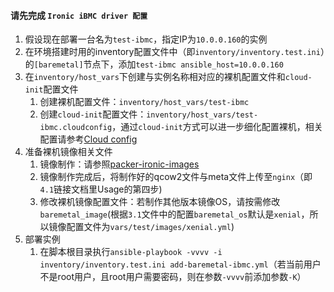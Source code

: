 #### 请先完成 `Ironic iBMC driver 配置`

1. 假设现在部署一台名为`test-ibmc`，指定IP为`10.0.0.160`的实例
2. 在环境搭建时用的inventory配置文件中（即`inventory/inventory.test.ini`）的`[baremetal]`节点下，添加`test-ibmc ansible_host=10.0.0.160`
3. 在`inventory/host_vars`下创建与实例名称相对应的裸机配置文件和`cloud-init`配置文件
    1. 创建裸机配置文件：`inventory/host_vars/test-ibmc`
    2. 创建`cloud-init`配置文件：`inventory/host_vars/test-ibmc.cloudconfig`，通过`cloud-init`方式可以进一步细化配置裸机，相关配置请参考[Cloud config](https://cloudinit.readthedocs.io/en/latest/topics/examples.html)
4. 准备裸机镜像相关文件
    1. 镜像制作：请参照[packer-ironic-images](https://github.com/biaocy/packer-ironic-images)
    2. 镜像制作完成后，将制作好的qcow2文件与meta文件上传至`nginx`（即`4.1`链接文档里Usage的第四步)
    3. 修改裸机镜像配置文件：若制作其他版本镜像OS，请按需修改`baremetal_image`(根据`3.1`文件中的配置`baremetal_os`默认是`xenial`，所以镜像配置文件为`vars/test/images/xenial.yml`)
5. 部署实例
    1. 在脚本根目录执行`ansible-playbook -vvvv -i inventory/inventory.test.ini add-baremetal-ibmc.yml`（若当前用户不是root用户，且root用户需要密码，则在参数`-vvvv`前添加参数`-K`）
